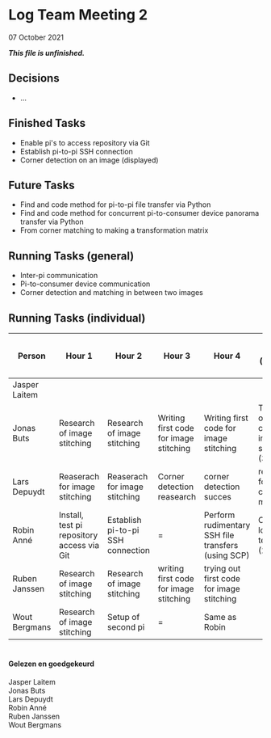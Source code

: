 # Log Team Meeting 2
07 October 2021

**_This file is unfinished._**
## Decisions
* ...

## Finished Tasks
* Enable pi's to access repository via Git
* Establish pi-to-pi SSH connection
* Corner detection on an image (displayed)

## Future Tasks
* Find and code method for pi-to-pi file transfer via Python
* Find and code method for concurrent pi-to-consumer device panorama transfer via Python
* From corner matching to making a transformation matrix
  
## Running Tasks (general)
* Inter-pi communication
* Pi-to-consumer device communication
* Corner detection and matching in between two images

## Running Tasks (individual)
Person | Hour 1 | Hour 2 | Hour 3 | Hour 4 | After hours (specify time)
------ | ------ | ------ | ------ | ------ | -------------
Jasper Laitem |    |     |      | 
Jonas Buts    | Research of image stitching   |  Research of image stitching   | Writing first code for image stitching    | Writing first code for image stitching | Trying out first code for image stitching (30min)
Lars Depuydt  | Reaserach for image stitching  |  Reaserach for image stitching  |   Corner detection reasearch   | corner detection succes | research for corner matching
Robin Anné    | Install, test pi repository access via Git | Establish pi-to-pi SSH connection | = | Perform rudimentary SSH file transfers (using SCP) | Create log template (20m)
Ruben Janssen | Research of image stitching | Research of image stitching | writing first code for image stitching | trying out first code for image stitching
Wout Bergmans | Research of image stitching | Setup of second pi | = |Same as Robin

#
#### Gelezen en goedgekeurd
Jasper Laitem <br/>
Jonas Buts <br/>
Lars Depuydt <br/>
Robin Anné <br/>
Ruben Janssen <br/>
Wout Bergmans

